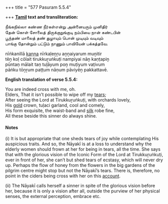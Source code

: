 +++
title = "577 Pasuram 5.5.4"

+++
**[Tamil](/definition/tamil#history "show Tamil definitions") text and transliteration:**

நீங்கநில்லா கண்ண நீர்கள்என்று அன்னையரும் முனிதிர்  
தேன் கொள் சோலைத் திருக்குறுங்குடி நம்பியை நான் கண்டபின்  
பூந்தண் மாலைத் தண் துழாயும் பொன் முடியும் வடிவும்  
பாங்கு தோன்றும் பட்டும் நாணும் பாவியேன் பக்கத்தவே.

nīṅkanillā [kaṇṇa](/definition/kanna#history "show kaṇṇa definitions") nīrkaḷeṉṟu aṉṉaiyarum muṉitir  
tēṉ koḷ cōlait tirukkuṟuṅkuṭi nampiyai nāṉ kaṇṭapiṉ  
pūntaṇ mālait taṇ tuḻāyum poṉ muṭiyum vaṭivum  
pāṅku tōṉṟum paṭṭum nāṇum pāviyēṉ pakkattavē.

**English translation of verse 5.5.4:**

You are indeed cross with me, oh.  
Elders, That it isn’t possible to wipe off my [tears](/definition/tear#history "show tears definitions");  
After seeing the Lord at Tirukkuṟuṅkuṭi, with orchards lovely,  
His [gold](/definition/gold#history "show gold definitions") crown, tuḷaci garland, cool and comely,  
His form exquisite, the waist-band and [silk](/definition/silk#history "show silk definitions") robe fine,  
All these beside this sinner do always shine.

#### Notes

\(i\) It is but appropriate that one sheds tears of joy while contemplating His auspicious traits. And so, the Nāyakī is at a loss to understand why the elderly women should frown at her for being in tears, all the time. She says that with the glorious vision of the Iconic Form of the Lord at Tirukkuṟuṅkuṭi, ever in front of her, she can’t but shed tears of ecstasy, which will never dry up. Perhaps the flow of honey from the flowers in the big gardens of the pilgrim centre might stop but not the Nāyakī’s tears. There is, therefore, no point in the ciders being cross with her on this [account](/definition/account#history "show account definitions").

\(ii\) The Nāyakī calls herself a sinner in spite of the glorious vision before her, because it is only a vision after all, outside the purview of her physical senses, the external perception, embrace etc.


